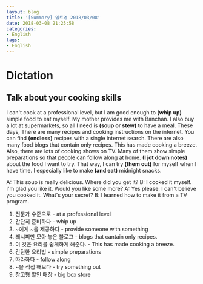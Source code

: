 ```yaml
---
layout: blog
title: '[Summary] 입트영 2018/03/08'
date: 2018-03-08 21:25:58
categories:
- English
tags:
- English
---
```


# Dictation
## Talk about your cooking skills

I can't cook at a professional level, but I am good enough to **(whip up)** simple food to eat myself. My mother provides me with Banchan. I also buy a lot at supermarkets, so all I need is **(soup or stew)** to have a meal. These days, There are many recipes and cooking instructions on the internet. You can find **(endless)** recipes with a single internet search. There are also many food blogs that contain only recipes. This has made cooking a breeze. Also, there are lots of cooking shows on TV. Many of them show simple preparations so that people can follow along at home. **(I jot down notes)** about the food I want to try. That way, I can try **(them out)** for myself when I have time. I especially like to make **(and eat)** midnight snacks.

A: This soup is really delicious. Where did you get it?
B: I cooked it myself. I'm glad you like it. Would you like some more?
A: Yes please. I can't believe you cooked it. What's your secret?
B: I learned how to make it from a TV program.

1. 전문가 수준으로 - at a professional level
2. 간단히 준비하다 - whip up
3. ~에게 ~을 제공하다 - provide someone with something
4. 레시피만 모아 놓은 블로그 - blogs that cantain only recipes.
5. 이 것은 요리를 쉽게하게 해준다. - This has made cooking a breeze.
6. 간단한 요리법 - simple preparations
7. 따라하다 - follow along
8. ~을 직접 해보다 - try something out
9. 창고형 할인 매장 - big box store